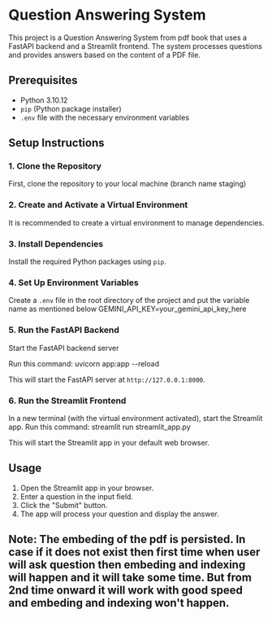 # Question Answering System

This project is a Question Answering System from pdf book that uses a FastAPI backend and a Streamlit frontend. The system processes questions and provides answers based on the content of a PDF file.

## Prerequisites

- Python 3.10.12
- `pip` (Python package installer)
- `.env` file with the necessary environment variables

## Setup Instructions

### 1. Clone the Repository

First, clone the repository to your local machine (branch name staging)

### 2. Create and Activate a Virtual Environment

It is recommended to create a virtual environment to manage dependencies.

### 3. Install Dependencies

Install the required Python packages using `pip`.


### 4. Set Up Environment Variables

Create a `.env` file in the root directory of the project and put the variable name as mentioned below
GEMINI_API_KEY=your_gemini_api_key_here


### 5. Run the FastAPI Backend

Start the FastAPI backend server

Run this command: uvicorn app:app --reload


This will start the FastAPI server at `http://127.0.0.1:8000`.

### 6. Run the Streamlit Frontend

In a new terminal (with the virtual environment activated), start the Streamlit app.
Run this command: streamlit run streamlit_app.py

This will start the Streamlit app in your default web browser.

## Usage

1. Open the Streamlit app in your browser.
2. Enter a question in the input field.
3. Click the "Submit" button.
4. The app will process your question and display the answer.

## Note: The embeding of the pdf is persisted. In case if it does not exist then first time when user will ask question then embeding and indexing will happen and it will take some time. But from 2nd time onward it will work with good speed and embeding and indexing won't happen.